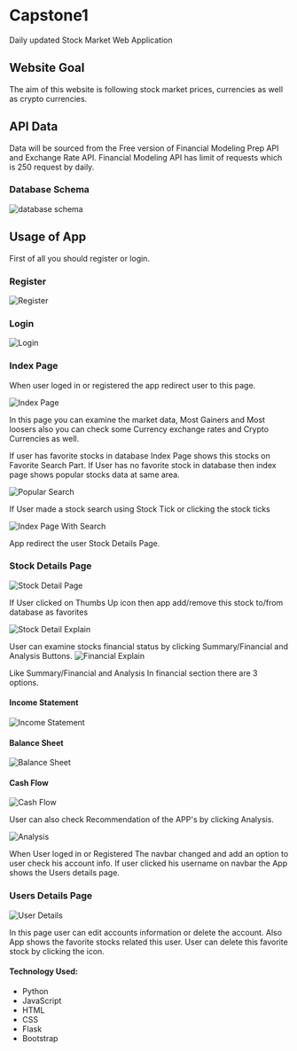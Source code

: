 # Capstone1
Daily updated Stock Market Web Application

## Website Goal
The aim of this website is following stock market prices, currencies as well as crypto currencies.

## API Data
Data will be sourced from the Free version of Financial Modeling Prep API and Exchange Rate API.
Financial Modeling API has limit of requests which is 250 request by daily. 

### Database Schema
![database schema](Stock_Schema.png)

## Usage of App
First of all you should register or login.


### Register
![Register](Register.png)
	
### Login
![Login](Login.png)

### Index Page
When user loged in or registered the app redirect user to this page.

![Index Page](Index_Page.png)

In this page you can examine the market data, Most Gainers and Most loosers also you can check some Currency exchange rates and Crypto Currencies as well.

If user has favorite stocks in database Index Page shows this stocks on Favorite Search Part. If User has no favorite stock in database then index page shows popular stocks data at same area.

![Popular Search](Popular_Search_Explain.png)

If User made a stock search using Stock Tick or clicking the stock ticks 

![Index Page With Search](Index_Page_With_Search.png)

App redirect the user Stock Details Page.

### Stock Details Page
![Stock Detail Page](Stock_Detail_Page.png)

If User clicked on Thumbs Up icon then app add/remove this stock to/from database as favorites

![Stock Detail Explain](Stock_Details_explain.png)

User can examine stocks financial status by clicking Summary/Financial and Analysis Buttons.
![Financial Explain](Financial_explain.png)

Like Summary/Financial and Analysis In financial section there are 3 options. 

#### Income Statement
![Income Statement](Financial_explain.png)

#### Balance Sheet
![Balance Sheet](Balance_Sheet_explain.png)

#### Cash Flow
![Cash Flow](Cash_Flow_explain.png)

User can also check Recommendation of the APP's by clicking Analysis.

![Analysis](Analysis.png)

When User loged in or Registered The navbar changed and add an option to user check his account info. If user clicked his username on navbar the App shows the Users details page.

### Users Details Page

![User Details](User_Detail_Page.png)

In this page user can edit accounts information or delete the account. Also App shows the favorite stocks related this user. User can delete this favorite stock by clicking the icon.


#### Technology Used:
* Python
* JavaScript
* HTML
* CSS
* Flask
* Bootstrap
